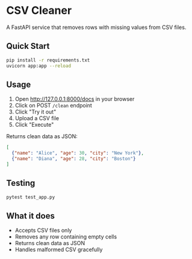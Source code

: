 # CSV Cleaner

A FastAPI service that removes rows with missing values from CSV files.

## Quick Start

```bash
pip install -r requirements.txt
uvicorn app:app --reload
```

## Usage

1. Open http://127.0.0.1:8000/docs in your browser
2. Click on POST `/clean` endpoint
3. Click "Try it out"
4. Upload a CSV file
5. Click "Execute"

Returns clean data as JSON:

```json
[
  {"name": "Alice", "age": 30, "city": "New York"},
  {"name": "Diana", "age": 28, "city": "Boston"}
]
```

## Testing

```bash
pytest test_app.py
```

## What it does

- Accepts CSV files only
- Removes any row containing empty cells
- Returns clean data as JSON
- Handles malformed CSV gracefully
